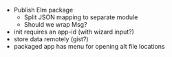 - Publish Elm package
  - Split JSON mapping to separate module
  - Should we wrap Msg?
- init requires an app-id (with wizard input?)
- store data remotely (gist?)
- packaged app has menu for opening alt file locations
